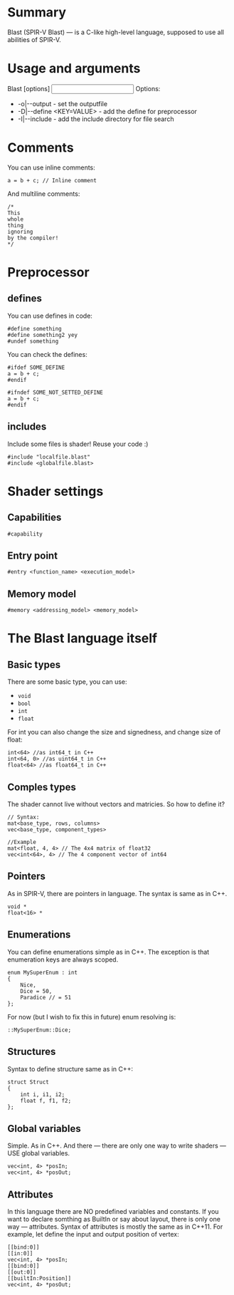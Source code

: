 # Summary
Blast (SPIR-V Blast) — is a C-like high-level language, supposed to use all abilities of SPIR-V.

# Usage and arguments

Blast [options] <input file>
Options:
 * -o|--output <output file> - set the outputfile
 * -D|--define <KEY=VALUE> - add the define for preprocessor
 * -I|--include <include dir> - add the include directory for file search

# Comments

You can use inline comments:
```
a = b + c; // Inline comment
```

And multiline comments:
```
/*
This
whole
thing
ignoring
by the compiler!
*/
```
# Preprocessor

## defines
You can use defines in code:
```
#define something
#define something2 yey
#undef something
```
You can check the defines:
```
#ifdef SOME_DEFINE
a = b + c;
#endif

#ifndef SOME_NOT_SETTED_DEFINE
a = b + c;
#endif
```
## includes

Include some files is shader! Reuse your code :)

```
#include "localfile.blast"
#include <globalfile.blast>
```

# Shader settings

## Capabilities

```
#capability
```

## Entry point

```
#entry <function_name> <execution_model>
```

## Memory model

```
#memory <addressing_model> <memory_model>
```

# The Blast language itself

## Basic types

There are some basic type, you can use:
 - `void`
 - `bool`
 - `int`
 - `float`

For int you can also change the size and signedness, and change size of float:
```
int<64> //as int64_t in C++
int<64, 0> //as uint64_t in C++
float<64> //as float64_t in C++
```

## Comples types

The shader cannot live without vectors and matricies. So how to define it?

```
// Syntax:
mat<base_type, rows, columns>
vec<base_type, component_types>

//Example
mat<float, 4, 4> // The 4x4 matrix of float32
vec<int<64>, 4> // The 4 component vector of int64
```

## Pointers

As in SPIR-V, there are pointers in language. The syntax is same as in C++.
```
void *
float<16> *
```

## Enumerations

You can define enumerations simple as in C++. The exception is that enumeration keys are always scoped.

```
enum MySuperEnum : int
{
	Nice,
	Dice = 50,
	Paradice // = 51
};
```

For now (but I wish to fix this in future) enum resolving is:

```
::MySuperEnum::Dice;
```

## Structures

Syntax to define structure same as in C++:

```
struct Struct
{
	int i, i1, i2;
	float f, f1, f2;
};
```

## Global variables

Simple. As in C++. And there — there are only one way to write shaders — USE global variables.

```
vec<int, 4> *posIn;
vec<int, 4> *posOut;
```

## Attributes

In this language there are NO predefined variables and constants. If you want to declare somthing as BuiltIn or say about layout, there is only one way — attributes. Syntax of attributes is mostly the same as in C++11. For example, let define the input and output position of vertex:

```
[[bind:0]]
[[in:0]]
vec<int, 4> *posIn;
[[bind:0]]
[[out:0]]
[[builtIn:Position]]
vec<int, 4> *posOut;
```
